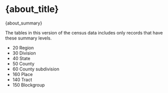 
# {about_title}

{about_summary}

The tables in this version of the census data includes only records that have these summary levels.

* 20 Region
* 30 Division
* 40 State
* 50 County
* 60 County subdivision
* 160 Place
* 140 Tract
* 150 Blockgroup
